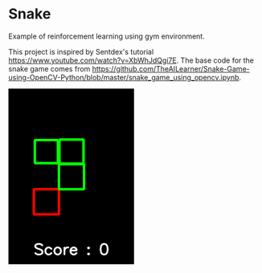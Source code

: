 # Snake
Example of reinforcement learning using gym environment.

This project is inspired by Sentdex's tutorial https://www.youtube.com/watch?v=XbWhJdQgi7E.
The base code for the snake game comes from https://github.com/TheAILearner/Snake-Game-using-OpenCV-Python/blob/master/snake_game_using_opencv.ipynb.

![](snake.gif)
